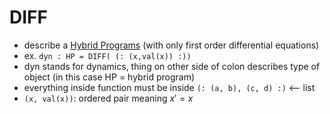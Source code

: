 DIFF
====
- describe a [Hybrid Programs](../pages/HybridPrograms.md) (with only first order differential equations)
- ex. `dyn : HP = DIFF( (: (x,val(x)) :))`
- dyn stands for dynamics, thing on other side of colon describes type of object (in this case HP = hybrid program)
- everything inside function must be inside `(: (a, b), (c, d) :)` <-- list
- `(x, val(x))`: ordered pair meaning $x' = x$
